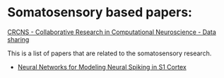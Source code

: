 # Somatosensory based papers:

[CRCNS - Collaborative Research in Computational
Neuroscience - Data sharing](https://crcns.org/data-sets/ssc)

This is a list of papers that are related to the somatosensory research.

* [Neural Networks for Modeling Neural Spiking in S1 Cortex](https://www.frontiersin.org/articles/10.3389/fnsys.2019.00013/full)